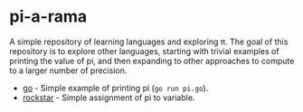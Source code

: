 # pi-a-rama

A simple repository of learning languages and exploring π. The goal of
this repository is to explore other languages, starting with trivial
examples of printing the value of pi, and then expanding to other
approaches to compute to a larger number of precision.

* [go](go/pi.go) - Simple example of printing pi (`go run pi.go`).
* [rockstar](rockstar/pi.rockstar) - Simple assignment of pi to variable.
